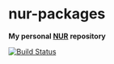 # nur-packages

**My personal [NUR](https://github.com/nix-community/NUR) repository**

[![Build Status](https://travis-ci.org/jorsn/nur-packages.svg?branch=master)](https://travis-ci.org/jorsn/nur-packages)
<!-- [![Cachix Cache](https://img.shields.io/badge/cachix-<YOUR_CACHIX_CACHE_NAME>-blue.svg)](https://<YOUR_CACHIX_CACHE_NAME>.cachix.org) -->


